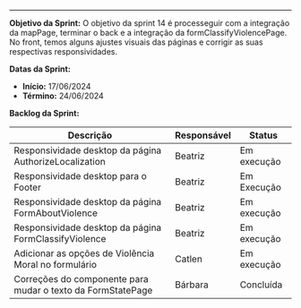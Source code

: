 <hr style="border: 0; height: 1px; background-color: #000000;">

**Objetivo da Sprint:**
O objetivo da sprint 14 é processeguir com a integração da mapPage, terminar o back e a integração da formClassifyViolencePage. No front, temos alguns ajustes visuais das páginas e corrigir as suas respectivas responsividades.

**Datas da Sprint:**

- **Início:** 17/06/2024
- **Término:** 24/06/2024

**Backlog da Sprint:**

| Descrição | Responsável | Status |
|------------|-------------|-----------------------|
|Responsividade desktop da página AuthorizeLocalization| Beatriz| Em execução|
|Responsividade desktop para o Footer| Beatriz| Em Execução|
|Responsividade desktop da página FormAboutViolence| Beatriz| Em execução|
|Responsividade desktop da página FormClassifyViolence|Beatriz| Em execução|
|Adicionar as opções de Violência Moral no formulário| Catlen| Em execução|
|Correções do componente para mudar o texto da FormStatePage| Bárbara| Concluída|
